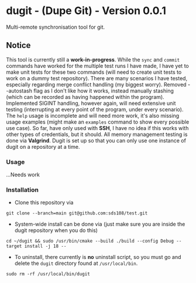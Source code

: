 # dugit - (Dupe Git) - Version 0.0.1
Multi-remote synchronisation tool for git.

## Notice
This tool is currently still a **work-in-progress**. While the `sync` and `commit` commands have worked for the multiple test runs I have made, I have yet to make unit tests for these two commands (will need to create unit tests to work on a dummy test repository). There are many scenarios I have tested, especially regarding merge conflict handling (my biggest worry). Removed --autostash flag as I don't like how it works, instead manually stashing (which can be recorded as having happened within the program). Implemented SIGINT handling, however again, will need extensive unit testing (interrupting at every point of the program, under every scenario). The `help` usage is incomplete and will need more work, it's also missing usage examples (might make an `examples` command to show every possible use case). So far, have only used with **SSH**, I have no idea if this works with other types of credentials, but it should. All memory management testing is done via **Valgrind**. Dugit is set up so that you can only use one instance of dugit on a repository at a time.

### Usage
...Needs work

### Installation
- Clone this repository via
```
git clone --branch=main git@github.com:sds108/test.git
```
- System-wide install can be done via (just make sure you are inside the dugit repository when you do this)
```
cd ~/dugit && sudo /usr/bin/cmake --build ./build --config Debug --target install -j 18 --
```
- To uninstall, there currently is **no** uninstall script, so you must go and delete the `dugit` directory found at `/usr/local/bin`.
```
sudo rm -rf /usr/local/bin/dugit
```